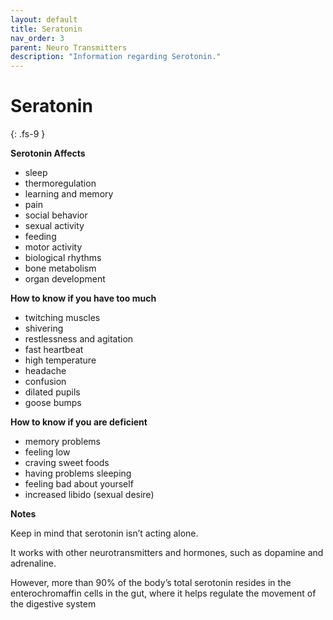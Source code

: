 ```yaml
---
layout: default
title: Seratonin
nav_order: 3
parent: Neuro Transmitters
description: "Information regarding Serotonin."
---
```


# Seratonin
{: .fs-9 }

**Serotonin Affects**

 - sleep 
 - thermoregulation 
 - learning and memory
 - pain
 - social behavior
 - sexual activity
 - feeding
 - motor activity
 - biological rhythms
 - bone metabolism
 - organ development

**How to know if you have too much**

 - twitching muscles
 - shivering
 - restlessness and agitation
 - fast heartbeat
 - high temperature
 - headache
 - confusion
 - dilated pupils
 - goose bumps

**How to know if you are deficient**
 - memory problems
 - feeling low
 - craving sweet foods
 - having problems sleeping
 - feeling bad about yourself
 - increased libido (sexual desire)

**Notes**

Keep in mind that serotonin isn’t acting alone. 

It works with other neurotransmitters and hormones, such as dopamine and adrenaline.

However, more than 90% of the body’s total serotonin resides in the enterochromaffin cells in the gut, where it helps regulate the movement of the digestive system

